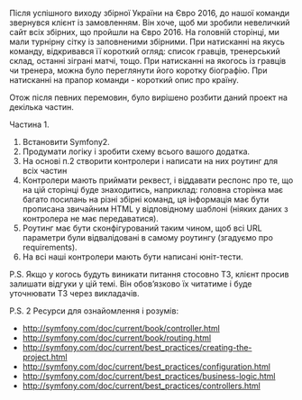 Після успішного виходу збірної України на Євро 2016, до нашої команди звернувся клієнт із замовленням.
Він хоче, щоб ми зробили невеличкий сайт всіх збірних, що пройшли на Євро 2016.
На головній сторінці, ми мали турнірну сітку із заповненими збірними. При натисканні на якусь команду, відкривався її
короткий огляд: список гравців, тренерський склад, останні зіграні матчі, тощо. При натисканні на якогось із гравців
чи тренера, можна було переглянути його коротку біографію. При натисканні на прапор команди - короткий опис про країну.

Отож після певних перемовин, було вирішено розбити даний проект на декілька частин.

Частина 1.

1. Встановити Symfony2.
2. Продумати логіку і зробити схему всього вашого додатка.
3. На основі п.2 створити контролери і написати на них роутинг для всіх частин
4. Контролери мають приймати реквест, і віддавати респонс про те, що на цій сторінці буде знаходитись, наприклад:
головна сторінка має багато посилань на різні збірні команд, ця інформація має бути прописана звичайним HTML у
відповідному шаблоні (ніяких даних з контролера не має передаватися).
5. Роутинг має бути сконфігурований таким чином, щоб всі URL параметри були відвалідовані в самому роутингу (згадуємо
 про requirements).
6. На всі наші контролери мають бути написані юніт-тести.

P.S. Якщо у когось будуть виникати питання стосовно ТЗ, клієнт просив залишати відгуки у цій темі. Він обов’язково їх
читатиме і буде уточнювати ТЗ через викладачів.

P.S. 2 Ресурси для ознайомлення і розумів:
- http://symfony.com/doc/current/book/controller.html
- http://symfony.com/doc/current/book/routing.html
- http://symfony.com/doc/current/best_practices/creating-the-project.html
- http://symfony.com/doc/current/best_practices/configuration.html
- http://symfony.com/doc/current/best_practices/business-logic.html
- http://symfony.com/doc/current/best_practices/controllers.html﻿
